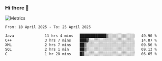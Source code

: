 ### Hi there 👋

![Metrics](https://github.com/radoapx/radoapx/blob/main/github-metrics.svg)

<!--START_SECTION:waka-->

```txt
From: 18 April 2025 - To: 25 April 2025

Java              11 hrs 4 mins   ████████████▒░░░░░░░░░░░░   49.90 %
C++               3 hrs 7 mins    ███▓░░░░░░░░░░░░░░░░░░░░░   14.07 %
XML               2 hrs 7 mins    ██▒░░░░░░░░░░░░░░░░░░░░░░   09.56 %
SQL               2 hrs 1 min     ██▒░░░░░░░░░░░░░░░░░░░░░░   09.13 %
C                 1 hr 28 mins    █▓░░░░░░░░░░░░░░░░░░░░░░░   06.65 %
```

<!--END_SECTION:waka-->

<!--
**radoapx/radoapx** is a ✨ _special_ ✨ repository because its `README.md` (this file) appears on your GitHub profile.

Here are some ideas to get you started:

- 🔭 I’m currently working on ...
- 🌱 I’m currently learning ...
- 👯 I’m looking to collaborate on ...
- 🤔 I’m looking for help with ...
- 💬 Ask me about ...
- 📫 How to reach me: ...
- 😄 Pronouns: ...
- ⚡ Fun fact: ...
-->
